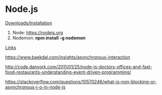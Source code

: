 # Node.js

<u>Downloads/Installation</u>
1. Node: https://nodejs.org
2. Nodemon: <strong>npm install -g nodemon</strong>


<u>Links</u>

https://www.baekdal.com/insights/asynchronous-interaction

http://code.danyork.com/2011/01/25/node-js-doctors-offices-and-fast-food-restaurants-understanding-event-driven-programming/

https://stackoverflow.com/questions/10570246/what-is-non-blocking-or-asynchronous-i-o-in-node-js